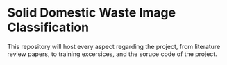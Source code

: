 # Solid Domestic Waste Image Classification
This repository will host every aspect regarding the project, from literature review papers, to training excersices, and the soruce code of the project. 
